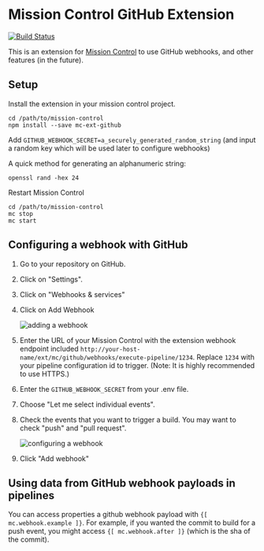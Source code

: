 # Mission Control GitHub Extension

[![Build Status](https://travis-ci.org/space-race/mc-ext-github.svg?branch=master)](https://travis-ci.org/space-race/mc-ext-github)

This is an extension for [Mission Control](https://github.com/space-race/mission-control) to use GitHub webhooks, and other features (in the future).

## Setup

Install the extension in your mission control project.

```
cd /path/to/mission-control
npm install --save mc-ext-github
```

Add `GITHUB_WEBHOOK_SECRET=a_securely_generated_random_string` (and input a random key which will be used later to configure webhooks)

A quick method for generating an alphanumeric string:

```
openssl rand -hex 24
```

Restart Mission Control

```
cd /path/to/mission-control
mc stop
mc start
```

## Configuring a webhook with GitHub

1. Go to your repository on GitHub.

2. Click on "Settings".

3. Click on "Webhooks & services"

4. Click on Add Webhook

    ![adding a webhook](https://cloud.githubusercontent.com/assets/721038/12319535/d3c9e34e-ba57-11e5-8651-f4d4f8353c68.png)

5. Enter the URL of your Mission Control with the extension webhook endpoint included `http://your-host-name/ext/mc/github/webhooks/execute-pipeline/1234`. Replace `1234` with your pipeline configuration id to trigger. (Note: It is highly recommended to use HTTPS.)

6. Enter the `GITHUB_WEBHOOK_SECRET` from your .env file.

7. Choose "Let me select individual events".

8. Check the events that you want to trigger a build. You may want to check "push" and "pull request".

    ![configuring a webhook](https://cloud.githubusercontent.com/assets/721038/12319544/e612d3b2-ba57-11e5-8518-29e1805417c8.png)
    
9. Click "Add webhook"

## Using data from GitHub webhook payloads in pipelines

You can access properties a github webhook payload with `{[ mc.webhook.example ]}`. For example, if you wanted the commit to build for a push event, you might access `{[ mc.webhook.after ]}` (which is the sha of the commit).
